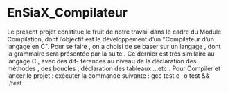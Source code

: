 # EnSiaX_Compilateur

Le présent projet constitue le fruit de notre travail dans le cadre du Module Compilation, dont l’objectif est le développement d’un "Compilateur d’un langage en C". Pour se faire , on a choisi de se baser sur un langage , dont la grammaire sera présentée par la suite . Ce dernier est très similaire au langage C , avec des dif- férences au niveau de la déclaration des méthodes , des boucles , déclaration des tableaux ...etc .
Pour Compiler et lancer le projet :
exécuter la commande suivante :
gcc test.c -o test && ./test
